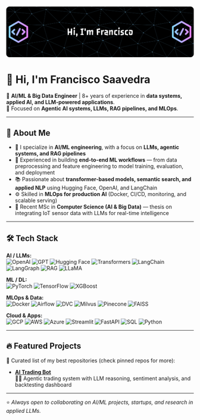 

![Header](./github-header-banner.png)

<!--
**fsaavedra0003/fsaavedra0003** is a ✨ _special_ ✨ repository because its `README.md` (this file) appears on your GitHub profile.

Here are some ideas to get you started:

- 🔭 I’m currently working on ...
- 🌱 I’m currently learning ...
- 👯 I’m looking to collaborate on ...
- 🤔 I’m looking for help with ...
- 💬 Ask me about ...
- 📫 How to reach me: ...
- 😄 Pronouns: ...
- ⚡ Fun fact: ...
-->


# 👋 Hi, I'm Francisco Saavedra

🎯 **AI/ML & Big Data Engineer** | 8+ years of experience in **data systems, applied AI, and LLM-powered applications**.  
🌱 Focused on **Agentic AI systems, LLMs, RAG pipelines, and MLOps**.  

---

## 🚀 About Me
- 🤖 I specialize in **AI/ML engineering**, with a focus on **LLMs, agentic systems, and RAG pipelines**  
- 🧠 Experienced in building **end-to-end ML workflows** — from data preprocessing and feature engineering to model training, evaluation, and deployment  
- 📚 Passionate about **transformer-based models, semantic search, and applied NLP** using Hugging Face, OpenAI, and LangChain  
- ⚙️ Skilled in **MLOps for production AI** (Docker, CI/CD, monitoring, and scalable serving)  
- 🔬 Recent MSc in **Computer Science (AI & Big Data)** — thesis on integrating IoT sensor data with LLMs for real-time intelligence  


---


## 🛠️ Tech Stack

**AI / LLMs:**  
![OpenAI](https://img.shields.io/badge/OpenAI-412991?style=flat&logo=openai&logoColor=white)
![GPT](https://img.shields.io/badge/GPT-10A37F?style=flat&logo=openai&logoColor=white)
![Hugging Face](https://img.shields.io/badge/HuggingFace-FFAE1A?style=flat&logo=huggingface&logoColor=black)
![Transformers](https://img.shields.io/badge/Transformers-FF9900?style=flat)
![LangChain](https://img.shields.io/badge/LangChain-0E76A8?style=flat)
![LangGraph](https://img.shields.io/badge/LangGraph-4B8BBE?style=flat)
![RAG](https://img.shields.io/badge/RAG-0052CC?style=flat)
![LLaMA](https://img.shields.io/badge/LLaMA-7B-800080?style=flat)

**ML / DL:**  
![PyTorch](https://img.shields.io/badge/PyTorch-EE4C2C?style=flat&logo=pytorch&logoColor=white)
![TensorFlow](https://img.shields.io/badge/TensorFlow-FF6F00?style=flat&logo=tensorflow&logoColor=white)
![XGBoost](https://img.shields.io/badge/XGBoost-004B87?style=flat)

**MLOps & Data:**  
![Docker](https://img.shields.io/badge/Docker-2496ED?style=flat&logo=docker&logoColor=white)
![Airflow](https://img.shields.io/badge/Airflow-017CEE?style=flat&logo=apacheairflow&logoColor=white)
![DVC](https://img.shields.io/badge/DVC-945DD6?style=flat&logo=dvc&logoColor=white)
![Milvus](https://img.shields.io/badge/Milvus-00B1D8?style=flat)
![Pinecone](https://img.shields.io/badge/Pinecone-0E76A8?style=flat)
![FAISS](https://img.shields.io/badge/FAISS-282C34?style=flat)

**Cloud & Apps:**  
![GCP](https://img.shields.io/badge/GCP-4285F4?style=flat&logo=googlecloud&logoColor=white)
![AWS](https://img.shields.io/badge/AWS-FF9900?style=flat&logo=amazonaws&logoColor=white)
![Azure](https://img.shields.io/badge/Azure-0089D6?style=flat&logo=microsoftazure&logoColor=white)
![Streamlit](https://img.shields.io/badge/Streamlit-FF4B4B?style=flat&logo=streamlit&logoColor=white)
![FastAPI](https://img.shields.io/badge/FastAPI-009688?style=flat&logo=fastapi&logoColor=white)
![SQL](https://img.shields.io/badge/SQL-4479A1?style=flat&logo=postgresql&logoColor=white)
![Python](https://img.shields.io/badge/Python-3776AB?style=flat&logo=python&logoColor=white)

---

## 🔥 Featured Projects
📌 Curated list of my best repositories (check pinned repos for more):

- **[AI Trading Bot](https://github.com/fsaavedra0003/Agentic-AI-Trading-Bot-with-LLM-reasoning-sentiment-analysis)**  
  🧑‍💻 Agentic trading system with LLM reasoning, sentiment analysis, and backtesting dashboard  


---

⭐️ _Always open to collaborating on AI/ML projects, startups, and research in applied LLMs._

